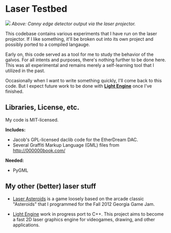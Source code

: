 Laser Testbed
=============
[![](http://i.imgur.com/EVfFMyz.jpg)](#)
*Above: Canny edge detector output via the laser projector.*

This codebase contains various experiments that I have run on the laser projector. If I like something, it'll be broken out into its own project and possibly ported to a compiled langauge. 

Early on, this code served as a tool for me to study the behavior
of the galvos. For all intents and purposes, there's nothing further to be done here. This was all experimental and remains merely a self-learning tool that I utilized in the past. 

Occasionally when I want to write something quickly, I'll come back to this code. But I expect future work to be done with **[Light Engine](https://github.com/echelon/light-engine)** once I've finished.

Libraries, License, etc.
------------------------
My code is MIT-licensed. 

**Includes:**

* Jacob's GPL-licensed daclib code for the EtherDream DAC. 
* Several Graffiti Markup Language (GML) files from 
  http://000000book.com/

**Needed:**

* PyGML 

My other (better) laser stuff
-----------------------------
* [Laser Asteroids](https://github.com/echelon/laser-asteroids) 
  is a game loosely based on the arcade classic 
  "Asteroids" that I programmed for the Fall 2012 
  Georgia Game Jam. 

* [Light Engine](https://github.com/echelon/light-engine) 
  work in progress port to C++. This project aims to become a fast 
  2D laser graphics engine for videogames, drawing, and other 
  applications.

